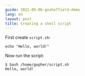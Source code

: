 ```yaml
---
guide: 2021-05-06-gosheffield-demo
lang: en
layout: post
title: Creating a shell script
---
```


First create `script.sh`:

<pre data-upload-path="L2hvbWUvZ29waGVy" data-upload-src="c2NyaXB0LnNo:ZWNobyAiSGVsbG8sIHdvcmxkISIK" data-upload-term=".term1"><code class="language-sh">echo &#34;Hello, world!&#34;
</code></pre>

Now run the script:

<pre data-command-src="YmFzaCAvaG9tZS9nb3BoZXIvc2NyaXB0LnNoCg=="><code class="language-.term1">$ bash /home/gopher/script.sh
Hello, world!
</code></pre>

<script>let pageGuide="2021-05-06-gosheffield-demo"; let pageLanguage="en"; let pageScenario="go119";</script>
